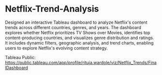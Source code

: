 # Netflix-Trend-Analysis

Designed an interactive Tableau dashboard to analyze Netflix's content trends across different countries, genres, and years. The dashboard explores whether Netflix prioritizes TV Shows over Movies, identifies top content-producing countries, and visualizes genre distribution and ratings. It includes dynamic filters, geographic analysis, and trend charts, enabling users to explore Netflix's evolving content strategy.

Tableau Public: https://public.tableau.com/app/profile/rituja.wardole/viz/Netflix_Trends/FinalDashboard
